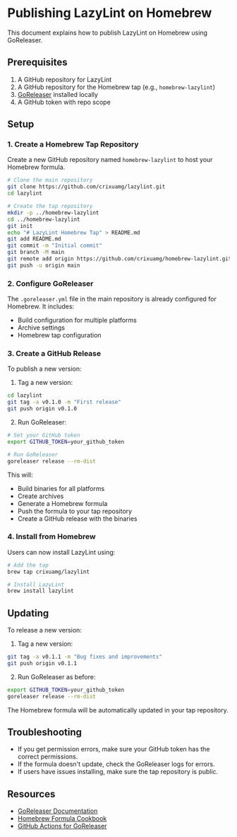 # Publishing LazyLint on Homebrew

This document explains how to publish LazyLint on Homebrew using GoReleaser.

## Prerequisites

1. A GitHub repository for LazyLint
2. A GitHub repository for the Homebrew tap (e.g., `homebrew-lazylint`)
3. [GoReleaser](https://goreleaser.com/) installed locally
4. A GitHub token with repo scope

## Setup

### 1. Create a Homebrew Tap Repository

Create a new GitHub repository named `homebrew-lazylint` to host your Homebrew formula.

```bash
# Clone the main repository
git clone https://github.com/crixuamg/lazylint.git
cd lazylint

# Create the tap repository
mkdir -p ../homebrew-lazylint
cd ../homebrew-lazylint
git init
echo "# LazyLint Homebrew Tap" > README.md
git add README.md
git commit -m "Initial commit"
git branch -M main
git remote add origin https://github.com/crixuamg/homebrew-lazylint.git
git push -u origin main
```

### 2. Configure GoReleaser

The `.goreleaser.yml` file in the main repository is already configured for Homebrew. It includes:

- Build configuration for multiple platforms
- Archive settings
- Homebrew tap configuration

### 3. Create a GitHub Release

To publish a new version:

1. Tag a new version:

```bash
cd lazylint
git tag -a v0.1.0 -m "First release"
git push origin v0.1.0
```

2. Run GoReleaser:

```bash
# Set your GitHub token
export GITHUB_TOKEN=your_github_token

# Run GoReleaser
goreleaser release --rm-dist
```

This will:
- Build binaries for all platforms
- Create archives
- Generate a Homebrew formula
- Push the formula to your tap repository
- Create a GitHub release with the binaries

### 4. Install from Homebrew

Users can now install LazyLint using:

```bash
# Add the tap
brew tap crixuamg/lazylint

# Install LazyLint
brew install lazylint
```

## Updating

To release a new version:

1. Tag a new version:

```bash
git tag -a v0.1.1 -m "Bug fixes and improvements"
git push origin v0.1.1
```

2. Run GoReleaser as before:

```bash
export GITHUB_TOKEN=your_github_token
goreleaser release --rm-dist
```

The Homebrew formula will be automatically updated in your tap repository.

## Troubleshooting

- If you get permission errors, make sure your GitHub token has the correct permissions.
- If the formula doesn't update, check the GoReleaser logs for errors.
- If users have issues installing, make sure the tap repository is public.

## Resources

- [GoReleaser Documentation](https://goreleaser.com/intro/)
- [Homebrew Formula Cookbook](https://docs.brew.sh/Formula-Cookbook)
- [GitHub Actions for GoReleaser](https://goreleaser.com/ci/actions/)
